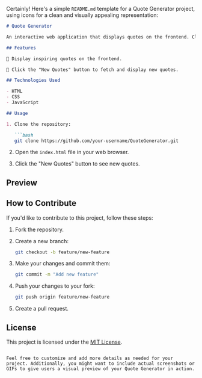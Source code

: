 Certainly! Here's a simple `README.md` template for a Quote Generator project, using icons for a clean and visually appealing representation:

```markdown
# Quote Generator

An interactive web application that displays quotes on the frontend. Clicking the "New Quotes" button will fetch and display new quotes.

## Features

📖 Display inspiring quotes on the frontend.

🔄 Click the "New Quotes" button to fetch and display new quotes.

## Technologies Used

- HTML
- CSS
- JavaScript

## Usage

1. Clone the repository:

   ```bash
   git clone https://github.com/your-username/QuoteGenerator.git
   ```

2. Open the `index.html` file in your web browser.

3. Click the "New Quotes" button to see new quotes.

## Preview



## How to Contribute

If you'd like to contribute to this project, follow these steps:

1. Fork the repository.

2. Create a new branch:

   ```bash
   git checkout -b feature/new-feature
   ```

3. Make your changes and commit them:

   ```bash
   git commit -m "Add new feature"
   ```

4. Push your changes to your fork:

   ```bash
   git push origin feature/new-feature
   ```

5. Create a pull request.

## License

This project is licensed under the [MIT License](LICENSE).
```

Feel free to customize and add more details as needed for your project. Additionally, you might want to include actual screenshots or GIFs to give users a visual preview of your Quote Generator in action.
